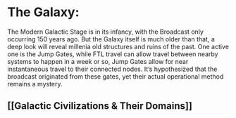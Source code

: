 # The Galaxy:
The Modern Galactic Stage is in its infancy, with the Broadcast only occurring 150 years ago. But the Galaxy itself is much older than that, a deep look will reveal millenia old structures and ruins of the past. One active one is the Jump Gates, while FTL travel can allow travel between nearby systems to happen in a week or so, Jump Gates allow for near instantaneous travel to their connected nodes. It’s hypothesized that the broadcast originated from these gates, yet their actual operational method remains a mystery.

## [[Galactic Civilizations & Their Domains]]